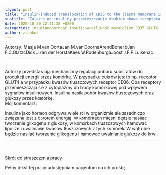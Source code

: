 ```yaml
---
layout: post
title: "Insulin-induced translocation of CD36 to the plasma membrane is reversible and shows similarity to that of GLUT4"
subtitle: "Zależne od insuliny przemieszczanie dwukierunkowe receptora CD36 i podobieństwa do receptora GLUT4"
date: 2020-10-30 22:41:38 +0200
categories: insulinooporność insulinowrażliwość matabolizm CD35 GLUT4
author: ztankoz
---
```


Autorzy: Masja M.van OortaJan M.van DoornaArendBonenbJan F.C.GlatzcDick J.van der HorstaKees W.RodenburgaJoost J.F.P.Luikenac

<hr>
<br>
Autorzy przedstawiają mechanizmy regulacji poboru substratów do produkcji energii przez komórkę. W przypadku cukrów jest to np. receptor GLUT4 a w przypadku kwasów tłuszczowych receptor CD36. Oba receptory przemieszczaja sie z cytoplazmy do błony komórkowej pod wpływem sygnałów insulinowych. Insulina nasila pobór kwasów tłuszczowych oraz glukozy przez komórkę.

<br>
Mój komentarz:

Insulina jako hormon odgrywa wiele ról w organiźmie ale zasadniczo związana jest z obrotem energią. W komórkach mięśni będzie nasilać tworzenie glikogenu z glukozy, w komórkach tłuszczowych hamować lipolize i uwalnianie kwasów tłuszczowych z tych komórek. W wątrobie będzie nasilać tworzenie glikogenu i hamować uwalnianie glukozy do krwi.

<hr>
<br>

[Skrót do streszczenia pracy](https://www.sciencedirect.com/science/article/abs/pii/S1388198107002296?via%3Dihub)

Pełny tekst tej pracy udostępniam pacjentom na ich prośbę.
